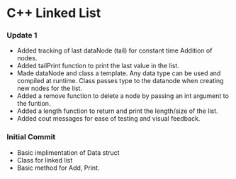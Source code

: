 # C++ Linked List

### Update 1
- Added tracking of last dataNode (tail) for constant time Addition of nodes.
- Added tailPrint function to print the last value in the list.
- Made dataNode and class a template. Any data type can be used and compiled at runtime.
  Class passes type to the datanode when creating new nodes for the list.
- Added a remove function to delete a node by passing an int argument to the funtion.
- Added a length function to return and print the length/size of the list.
- Added cout messages for ease of testing and visual feedback.

### Initial Commit
- Basic implimentation of Data struct
- Class for linked list
- Basic method for Add, Print.